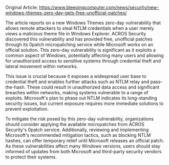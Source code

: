 Original Article: https://www.bleepingcomputer.com/news/security/new-windows-themes-zero-day-gets-free-unofficial-patches/

The article reports on a new Windows Themes zero-day vulnerability that allows remote attackers to steal NTLM credentials when a user merely views a malicious theme file in Windows Explorer. ACROS Security discovered this vulnerability and has provided free, unofficial patches through its 0patch micropatching service while Microsoft works on an official solution. This zero-day vulnerability is significant as it exploits a common aspect of Windows, potentially affecting many users and allowing for unauthorized access to sensitive systems through credential theft and lateral movement within networks.

This issue is crucial because it exposes a widespread user base to credential theft and enables further attacks such as NTLM relay and pass-the-hash. These could result in unauthorized data access and significant breaches within networks, making systems vulnerable to a range of exploits. Microsoft's plan to phase out NTLM indicates its long-standing security issues, but current exposure requires more immediate solutions to prevent exploitation.

To mitigate the risk posed by this zero-day vulnerability, organizations should consider applying the available micropatches from ACROS Security's 0patch service. Additionally, reviewing and implementing Microsoft's recommended mitigation tactics, such as blocking NTLM hashes, can offer temporary relief until Microsoft releases an official patch. As these vulnerabilities affect many Windows versions, users should stay informed of updates from both Microsoft and third-party security vendors to protect their systems.